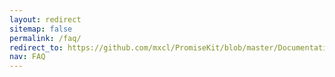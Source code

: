 ```yaml
---
layout: redirect
sitemap: false
permalink: /faq/
redirect_to: https://github.com/mxcl/PromiseKit/blob/master/Documentation/FAQ.md
nav: FAQ
---
```

